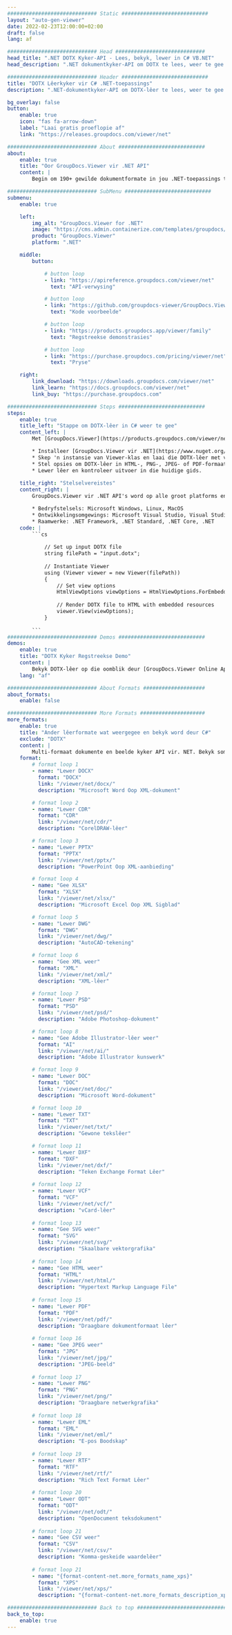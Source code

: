 ```yaml
---
############################# Static ############################
layout: "auto-gen-viewer"
date: 2022-02-23T12:00:00+02:00
draft: false
lang: af

############################# Head #############################
head_title: ".NET DOTX Kyker-API - Lees, bekyk, lewer in C# VB.NET"
head_description: ".NET dokumentkyker-API om DOTX te lees, weer te gee en te vertoon in enige tipe C#-, ASP.NET-, VB.NET- en .NET Core-toepassings."

############################# Header ############################
title: "DOTX Lêerkyker vir C# .NET-toepassings" 
description: ".NET-dokumentkyker-API om DOTX-lêer te lees, weer te gee en te vertoon in enige tipe C#-, ASP.NET-, VB.NET- en .NET Core-toepassings. Bekyk die gelewerde lêers met ware formatering en uitleg in HTML5, PDF of as 'n prent deur 'n paar reëls van die kode te gebruik." 

bg_overlay: false
button:
    enable: true
    icon: "fas fa-arrow-down"
    label: "Laai gratis proeflopie af"
    link: "https://releases.groupdocs.com/viewer/net"

############################# About ############################
about:
    enable: true
    title: "Oor GroupDocs.Viewer vir .NET API" 
    content: |
        Begin om 190+ gewilde dokumentformate in jou .NET-toepassings te bekyk deur GroupDocs.Viewer vir .NET API's te gebruik deur 'n paar reëls kode by te voeg. Ontwikkelaars kan maklik PDF, Woordverwerking, Excel Sigblad, Aanbieding, Visio, Project, Outlook en baie ander gewilde dokumentformate in HTML5, beeld of PDF-modusse vertoon. Die dokumentweergawe is vinnig, identies aan die oorspronklike bronlêer, en dit vereis nie die installering van bykomende sagteware of enige ander eksterne biblioteke nie.

############################# SubMenu ############################
submenu:
    enable: true

    left:
        img_alt: "GroupDocs.Viewer for .NET"
        image: "https://cms.admin.containerize.com/templates/groupdocs/images/product-logos/90x90-noborder/groupdocs-viewer-net.png"
        product: "GroupDocs.Viewer"
        platform: ".NET"

    middle:
        button:

            # button loop
            - link: "https://apireference.groupdocs.com/viewer/net"
              text: "API-verwysing"

            # button loop
            - link: "https://github.com/groupdocs-viewer/GroupDocs.Viewer-for-.NET"
              text: "Kode voorbeelde"

            # button loop
            - link: "https://products.groupdocs.app/viewer/family"
              text: "Regstreekse demonstrasies"

            # button loop
            - link: "https://purchase.groupdocs.com/pricing/viewer/net"
              text: "Pryse"

    right:
        link_download: "https://downloads.groupdocs.com/viewer/net"
        link_learn: "https://docs.groupdocs.com/viewer/net"
        link_buy: "https://purchase.groupdocs.com"

############################# Steps ############################
steps:
    enable: true
    title_left: "Stappe om DOTX-lêer in C# weer te gee" 
    content_left: |
        Met [GroupDocs.Viewer](https://products.groupdocs.com/viewer/net/) kan jy DOTX in 'n paar stappe na HTML, JPEG, PNG of PDF weergee.

        * Installeer [GroupDocs.Viewer vir .NET](https://www.nuget.org/packages/groupdocs.viewer) deur jou gunsteling pakketbestuurder te gebruik. 
        * Skep 'n instansie van Viewer-klas en laai die DOTX-lêer met volle pad. 
        * Stel opsies om DOTX-lêer in HTML-, PNG-, JPEG- of PDF-formaat weer te gee. 
        * Lewer lêer en kontroleer uitvoer in die huidige gids. 
        
    title_right: "Stelselvereistes" 
    content_right: |
        GroupDocs.Viewer vir .NET API's word op alle groot platforms en bedryfstelsels ondersteun. Voordat u die kode hieronder uitvoer, maak asseblief seker dat u die volgende voorvereistes op u stelsel geïnstalleer het.

        * Bedryfstelsels: Microsoft Windows, Linux, MacOS 
        * Ontwikkelingsomgewings: Microsoft Visual Studio, Visual Studio Code, .NET CLI 
        * Raamwerke: .NET Framework, .NET Standard, .NET Core, .NET 
    code: |
        ```cs
                        
            // Set up input DOTX file
            string filePath = "input.dotx";
        
            // Instantiate Viewer
            using (Viewer viewer = new Viewer(filePath))
            {
            	// Set view options 
            	HtmlViewOptions viewOptions = HtmlViewOptions.ForEmbeddedResources();
                    
            	// Render DOTX file to HTML with embedded resources
            	viewer.View(viewOptions);
            }
             
        ```
############################# Demos ############################
demos:
    enable: true
    title: "DOTX Kyker Regstreekse Demo"
    content: |
        Bekyk DOTX-lêer op die oomblik deur [GroupDocs.Viewer Online Apps](https://products.groupdocs.app/viewer/dotx) se webwerf te besoek.
    lang: "af"

############################# About Formats ####################
about_formats:
    enable: false

############################# More Formats #####################
more_formats:
    enable: true
    title: "Ander lêerformate wat weergegee en bekyk word deur C#"
    exclude: "DOTX"
    content: |
        Multi-formaat dokumente en beelde kyker API vir. NET. Bekyk sommige van die gewilde lêerformate hieronder sonder enige eksterne kykers.
    format: 
        # format loop 1
        - name: "Lewer DOCX"
          format: "DOCX"
          link: "/viewer/net/docx/"
          description: "Microsoft Word Oop XML-dokument" 

        # format loop 2
        - name: "Lewer CDR" 
          format: "CDR"
          link: "/viewer/net/cdr/"
          description: "CorelDRAW-lêer" 

        # format loop 3
        - name: "Lewer PPTX"
          format: "PPTX"
          link: "/viewer/net/pptx/"
          description: "PowerPoint Oop XML-aanbieding" 

        # format loop 4
        - name: "Gee XLSX"
          format: "XLSX"
          link: "/viewer/net/xlsx/"
          description: "Microsoft Excel Oop XML Sigblad" 

        # format loop 5
        - name: "Lewer DWG"
          format: "DWG"
          link: "/viewer/net/dwg/"
          description: "AutoCAD-tekening"

        # format loop 6
        - name: "Gee XML weer"
          format: "XML"
          link: "/viewer/net/xml/"
          description: "XML-lêer"

        # format loop 7
        - name: "Lewer PSD"
          format: "PSD"
          link: "/viewer/net/psd/"
          description: "Adobe Photoshop-dokument"

        # format loop 8
        - name: "Gee Adobe Illustrator-lêer weer"
          format: "AI"
          link: "/viewer/net/ai/"
          description: "Adobe Illustrator kunswerk"

        # format loop 9
        - name: "Lewer DOC"
          format: "DOC"
          link: "/viewer/net/doc/"
          description: "Microsoft Word-dokument" 

        # format loop 10
        - name: "Lewer TXT" 
          format: "TXT"
          link: "/viewer/net/txt/"
          description: "Gewone tekslêer" 

        # format loop 11
        - name: "Lewer DXF" 
          format: "DXF"
          link: "/viewer/net/dxf/"
          description: "Teken Exchange Format Lêer"  
          
        # format loop 12
        - name: "Lewer VCF"
          format: "VCF"
          link: "/viewer/net/vcf/"
          description: "vCard-lêer"  
              
        # format loop 13
        - name: "Gee SVG weer"
          format: "SVG"
          link: "/viewer/net/svg/"
          description: "Skaalbare vektorgrafika" 
          
        # format loop 14
        - name: "Gee HTML weer"
          format: "HTML"
          link: "/viewer/net/html/"
          description: "Hypertext Markup Language File" 
          
        # format loop 15
        - name: "Lewer PDF"
          format: "PDF"
          link: "/viewer/net/pdf/"
          description: "Draagbare dokumentformaat lêer"
          
        # format loop 16
        - name: "Gee JPEG weer"
          format: "JPG"
          link: "/viewer/net/jpg/"
          description: "JPEG-beeld"
          
        # format loop 17
        - name: "Lewer PNG"
          format: "PNG"
          link: "/viewer/net/png/"
          description: "Draagbare netwerkgrafika" 
          
        # format loop 18
        - name: "Lewer EML"
          format: "EML"
          link: "/viewer/net/eml/"
          description: "E-pos Boodskap" 
          
        # format loop 19
        - name: "Lewer RTF"
          format: "RTF"
          link: "/viewer/net/rtf/"
          description: "Rich Text Format Lêer" 
          
        # format loop 20
        - name: "Lewer ODT"
          format: "ODT"
          link: "/viewer/net/odt/"
          description: "OpenDocument teksdokument" 
          
        # format loop 21
        - name: "Gee CSV weer"
          format: "CSV"
          link: "/viewer/net/csv/"
          description: "Komma-geskeide waardelêer" 
          
        # format loop 21
        - name: "{format-content-net.more_formats_name_xps}"
          format: "XPS"
          link: "/viewer/net/xps/"
          description: "{format-content-net.more_formats_description_xps}" 

############################# Back to top ###############################
back_to_top:
    enable: true
---
```

